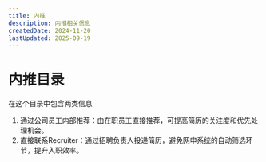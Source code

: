 ```yaml
---
title: 内推
description: 内推相关信息
createdDate: 2024-11-20
lastUpdated: 2025-09-19
---
```

# 内推目录

在这个目录中包含两类信息
1. 通过公司员工内部推荐：由在职员工直接推荐，可提高简历的关注度和优先处理机会。
2. 直接联系Recruiter：通过招聘负责人投递简历，避免网申系统的自动筛选环节，提升入职效率。